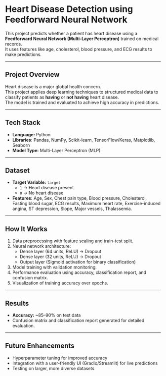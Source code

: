 #  Heart Disease Detection using Feedforward Neural Network

This project predicts whether a patient has heart disease using a **Feedforward Neural Network (Multi-Layer Perceptron)** trained on medical records.  
It uses features like age, cholesterol, blood pressure, and ECG results to make predictions.

---

## Project Overview
Heart disease is a major global health concern.  
This project applies deep learning techniques to structured medical data to classify patients as **having** or **not having** heart disease.  
The model is trained and evaluated to achieve high accuracy in predictions.

---

## Tech Stack
- **Language:** Python  
- **Libraries:** Pandas, NumPy, Scikit-learn, TensorFlow/Keras, Matplotlib, Seaborn  
- **Model Type:** Multi-Layer Perceptron (MLP)  

---

##  Dataset
- **Target Variable:** `target`  
  - `1` → Heart disease present  
  - `0` → No heart disease  
- **Features:** Age, Sex, Chest pain type, Blood pressure, Cholesterol, Fasting blood sugar, ECG results, Maximum heart rate, Exercise-induced angina, ST depression, Slope, Major vessels, Thalassemia.

---

## How It Works
1. Data preprocessing with feature scaling and train-test split.
2. Neural network architecture:
   - Dense layer (64 units, ReLU) → Dropout
   - Dense layer (32 units, ReLU) → Dropout
   - Output layer (Sigmoid activation for binary classification)
3. Model training with validation monitoring.
4. Performance evaluation using accuracy, classification report, and confusion matrix.
5. Visualization of training accuracy over epochs.

---

## Results
- **Accuracy:** ~85–90% on test data  
- Confusion matrix and classification report generated for detailed evaluation.

---

## Future Enhancements
- Hyperparameter tuning for improved accuracy  
- Integration with a user-friendly UI (Gradio/Streamlit) for live predictions  
- Testing on larger, more diverse datasets  

